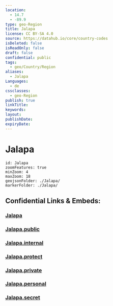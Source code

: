 ```yaml
---
location:
  - 14.7
  - -89.9
type: geo-Region
title: Jalapa
license: CC BY-SA 4.0
source: https://datahub.io/core/country-codes
isDeleted: false
isReadOnly: false
draft: false
confidential: public
tags:
  - geo/Country/Region
aliases:
  - Jalapa
Languages:
  - de
cssclasses:
  - geo-Region
publish: true
linkTitle:
keywords:
layout:
publishDate:
expiryDate:
---
```


# Jalapa

```leaflet
id: Jalapa
zoomFeatures: true 
minZoom: 4 
maxZoom: 18
geojsonFolder: ./Jalapa/
markerFolder: ./Jalapa/
```


## Confidential Links & Embeds: 

### [Jalapa](/_Standards/Earth/Continent/America~Central/Guatemala/Departments~Guatemala/Jalapa.md) 

### [Jalapa.public](/_public/Earth/Continent/America~Central/Guatemala/Departments~Guatemala/Jalapa.public.md) 

### [Jalapa.internal](/_internal/Earth/Continent/America~Central/Guatemala/Departments~Guatemala/Jalapa.internal.md) 

### [Jalapa.protect](/_protect/Earth/Continent/America~Central/Guatemala/Departments~Guatemala/Jalapa.protect.md) 

### [Jalapa.private](/_private/Earth/Continent/America~Central/Guatemala/Departments~Guatemala/Jalapa.private.md) 

### [Jalapa.personal](/_personal/Earth/Continent/America~Central/Guatemala/Departments~Guatemala/Jalapa.personal.md) 

### [Jalapa.secret](/_secret/Earth/Continent/America~Central/Guatemala/Departments~Guatemala/Jalapa.secret.md)


